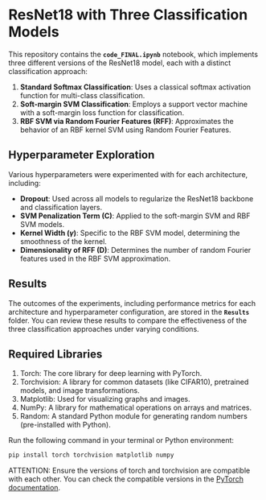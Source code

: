 # ResNet18 with Three Classification Models

This repository contains the **`code_FINAL.ipynb`** notebook, which implements three different versions of the ResNet18 model, each with a distinct classification approach:

1. **Standard Softmax Classification**: Uses a classical softmax activation function for multi-class classification.
2. **Soft-margin SVM Classification**: Employs a support vector machine with a soft-margin loss function for classification.
3. **RBF SVM via Random Fourier Features (RFF)**: Approximates the behavior of an RBF kernel SVM using Random Fourier Features.

## Hyperparameter Exploration

Various hyperparameters were experimented with for each architecture, including:

- **Dropout**: Used across all models to regularize the ResNet18 backbone and classification layers.
- **SVM Penalization Term (C)**: Applied to the soft-margin SVM and RBF SVM models.
- **Kernel Width ($\gamma$)**: Specific to the RBF SVM model, determining the smoothness of the kernel.
- **Dimensionality of RFF (D)**: Determines the number of random Fourier features used in the RBF SVM approximation.

## Results

The outcomes of the experiments, including performance metrics for each architecture and hyperparameter configuration, are stored in the **`Results`** folder. You can review these results to compare the effectiveness of the three classification approaches under varying conditions.

## Required Libraries
1. Torch: The core library for deep learning with PyTorch.
2. Torchvision: A library for common datasets (like CIFAR10), pretrained models, and image transformations.
3. Matplotlib: Used for visualizing graphs and images.
4. NumPy: A library for mathematical operations on arrays and matrices.
5. Random: A standard Python module for generating random numbers (pre-installed with Python).

Run the following command in your terminal or Python environment:
```python
pip install torch torchvision matplotlib numpy
```
ATTENTION: Ensure the versions of torch and torchvision are compatible with each other. You can check the compatible versions in the [PyTorch documentation](https://pytorch.org/get-started/locally/).
